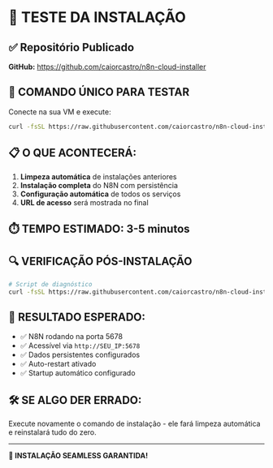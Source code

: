 # 🧪 TESTE DA INSTALAÇÃO

## ✅ Repositório Publicado

**GitHub:** https://github.com/caiorcastro/n8n-cloud-installer

## 🚀 COMANDO ÚNICO PARA TESTAR

Conecte na sua VM e execute:

```bash
curl -fsSL https://raw.githubusercontent.com/caiorcastro/n8n-cloud-installer/main/install.sh | bash
```

## 📋 O QUE ACONTECERÁ:

1. **Limpeza automática** de instalações anteriores
2. **Instalação completa** do N8N com persistência
3. **Configuração automática** de todos os serviços
4. **URL de acesso** será mostrada no final

## ⏱️ TEMPO ESTIMADO: 3-5 minutos

## 🔍 VERIFICAÇÃO PÓS-INSTALAÇÃO

```bash
# Script de diagnóstico
curl -fsSL https://raw.githubusercontent.com/caiorcastro/n8n-cloud-installer/main/verify.sh | bash
```

## 🎯 RESULTADO ESPERADO:

- ✅ N8N rodando na porta 5678
- ✅ Acessível via `http://SEU_IP:5678`
- ✅ Dados persistentes configurados
- ✅ Auto-restart ativado
- ✅ Startup automático configurado

## 🛠️ SE ALGO DER ERRADO:

Execute novamente o comando de instalação - ele fará limpeza automática e reinstalará tudo do zero.

---

**🎉 INSTALAÇÃO SEAMLESS GARANTIDA!** 